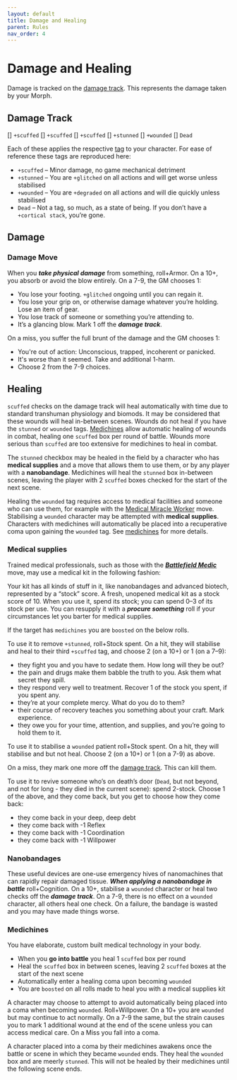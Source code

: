 ```yaml
---
layout: default
title: Damage and Healing
parent: Rules
nav_order: 4
---
```


# Damage and Healing

Damage is tracked on the [damage track](#damage-track). This represents the damage taken by your Morph.

## Damage Track

\[\] `+scuffed`
\[\] `+scuffed`
\[\] `+scuffed`
\[\] `+stunned`
\[\] `+wounded`
\[\] `Dead`

Each of these applies the respective [tag](/content/tags/damageTrauma.html) to your character. For ease of reference these tags are reproduced here:

- `+scuffed` – Minor damage, no game mechanical detriment
- `+stunned` – You are `+glitched` on all actions and will get worse unless stabilised
- `+wounded` – You are `+degraded` on all actions and will die quickly unless stabilised
- `Dead` – Not a tag, so much, as a state of being. If you don’t have a `+cortical stack`, you’re gone.

## Damage

### Damage Move

When you **_take physical damage_** from something, roll+Armor. On a 10+, you absorb or avoid the blow entirely. On a 7-9, the GM chooses 1:

- You lose your footing. `+glitched` ongoing until you can regain it.
- You lose your grip on, or otherwise damage whatever you’re holding. Lose an item of gear.
- You lose track of someone or something you’re attending to.
- It’s a glancing blow. Mark 1 off the **_damage track_**.

On a miss, you suffer the full brunt of the damage and the GM chooses 1:

- You're out of action: Unconscious, trapped, incoherent or panicked.
- It's worse than it seemed. Take and additional 1-harm.
- Choose 2 from the 7-9 choices.

## Healing

`scuffed` checks on the damage track will heal automatically with time due to standard transhuman physiology and biomods. It may be considered that these wounds will heal in-between scenes. Wounds do not heal if you have the `stunned` or `wounded` tags. [Medichines](medichines) allow automatic healing of wounds in combat, healing one `scuffed` box per round of battle. Wounds more serious than `scuffed` are too extensive for medichines to heal in combat.

The `stunned` checkbox may be healed in the field by a character who has **medical supplies** and a move that allows them to use them, or by any player with a **nanobandage**. Medichines will heal the `stunned` box in-between scenes, leaving the player with 2 `scuffed` boxes checked for the start of the next scene.

Healing the `wounded` tag requires access to medical facilities and someone who can use them, for example with the [Medical Miracle Worker](/content/moves/tech#Medical) move. Stabilising a `wounded` character may be attempted with **medical supplies**. Characters with medichines will automatically be placed into a recuperative coma upon gaining the `wounded` tag. See [medichines](#medichines) for more details.

### Medical supplies

Trained medical professionals, such as those with the **_[Battlefield Medic](/content/moves/combat#Medic)_** move, may use a medical kit in the following fashion:

Your kit has all kinds of stuff in it, like nanobandages and advanced biotech, represented by a “stock” score. A fresh, unopened medical kit as a stock score of 10. When you use it, spend its stock; you can spend 0–3 of its stock per use. You can resupply it with a **_procure something_** roll if your circumstances let you barter for medical supplies.

If the target has `medichines` you are `boosted` on the below rolls.

To use it to remove `+stunned`, roll+Stock spent. On a hit, they will stabilise and heal to their third `+scuffed` tag, and choose 2 (on a 10+) or 1 (on a 7–9):

- they fight you and you have to sedate them. How long will they be out?
- the pain and drugs make them babble the truth to you. Ask them what secret they spill.
- they respond very well to treatment. Recover 1 of the stock you spent, if you spent any.
- they’re at your complete mercy. What do you do to them?
- their course of recovery teaches you something about your craft. Mark experience.
- they owe you for your time, attention, and supplies, and you’re going to hold them to it.

To use it to stabilise a `wounded` patient roll+Stock spent. On a hit, they will stabilise and but not heal. Choose 2 (on a 10+) or 1 (on a 7-9) as above.

On a miss, they mark one more off the [damage track](#damage-track). This can kill them.

To use it to revive someone who’s on death’s door (`Dead`, but not beyond, and not for long - they died in the current scene): spend 2-stock. Choose 1 of the above, and they come back, but you get to choose how they come back:

- they come back in your deep, deep debt
- they come back with -1 Reflex
- they come back with -1 Coordination
- they come back with -1 Willpower

### Nanobandages

These useful devices are one-use emergency hives of nanomachines that can rapidly repair damaged tissue. **_When applying a nanobandage in battle_** roll+Cognition. On a 10+, stabilise a `wounded` character or heal two checks off the **_damage track_**. On a 7-9, there is no effect on a `wounded` character, all others heal one check. On a failure, the bandage is wasted and you may have made things worse.

### Medichines

You have elaborate, custom built medical technology in your body.

- When you **go into battle** you heal 1 `scuffed` box per round
- Heal the `scuffed` box in between scenes, leaving 2 `scuffed` boxes at the start of the next scene
- Automatically enter a healing coma upon becoming `wounded`
- You are `boosted` on all rolls made to heal you with a medical supplies kit

A character may choose to attempt to avoid automatically being placed into a coma when becoming `wounded`. Roll+Willpower. On a 10+ you are `wounded` but may continue to act normally. On a 7-9 the same, but the strain causes you to mark 1 additional wound at the end of the scene unless you can access medical care. On a Miss you fall into a coma.

A character placed into a coma by their medichines awakens once the battle or scene in which they became `wounded` ends. They heal the `wounded` box and are meerly `stunned`. This will not be healed by their medichines until the following scene ends.
